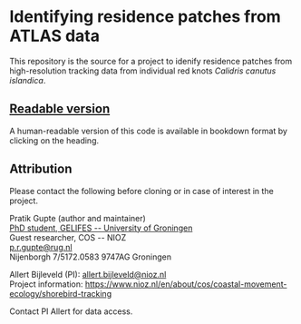 # Identifying residence patches from ATLAS data

This repository is the source for a project to idenify residence patches from high-resolution tracking data from individual red knots _Calidris canutus islandica_.

## [Readable version](https://pratikunterwegs.github.io/knotPatches/)

A human-readable version of this code is available in bookdown format by clicking on the heading.

## Attribution

Please contact the following before cloning or in case of interest in the project.

Pratik Gupte (author and maintainer)  
[PhD student, GELIFES -- University of Groningen](https://www.rug.nl/staff/p.r.gupte)  
Guest researcher, COS -- NIOZ  
p.r.gupte@rug.nl  
Nijenborgh 7/5172.0583 9747AG Groningen  

Allert Bijleveld (PI): allert.bijleveld@nioz.nl  
Project information: https://www.nioz.nl/en/about/cos/coastal-movement-ecology/shorebird-tracking

Contact PI Allert for data access.
